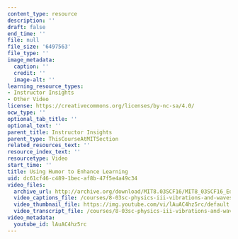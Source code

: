 ```yaml
---
content_type: resource
description: ''
draft: false
end_time: ''
file: null
file_size: '6497563'
file_type: ''
image_metadata:
  caption: ''
  credit: ''
  image-alt: ''
learning_resource_types:
- Instructor Insights
- Other Video
license: https://creativecommons.org/licenses/by-nc-sa/4.0/
ocw_type: ''
optional_tab_title: ''
optional_text: ''
parent_title: Instructor Insights
parent_type: ThisCourseAtMITSection
related_resources_text: ''
resource_index_text: ''
resourcetype: Video
start_time: ''
title: Using Humor to Enhance Learning
uid: dc61cf46-c489-1bec-af8b-47f5e4a49c34
video_files:
  archive_url: http://archive.org/download/MIT8.03SCF16/MIT8_03SCF16_Educator03_Using_Humor_300k.mp4
  video_captions_file: /courses/8-03sc-physics-iii-vibrations-and-waves-fall-2016/22887287910e5ab69c7d6b2d01cd5540_lAuAC4hz5rc.vtt
  video_thumbnail_file: https://img.youtube.com/vi/lAuAC4hz5rc/default.jpg
  video_transcript_file: /courses/8-03sc-physics-iii-vibrations-and-waves-fall-2016/efd7f2f79677b4558b9555ea3d09cfca_lAuAC4hz5rc.pdf
video_metadata:
  youtube_id: lAuAC4hz5rc
---
```

